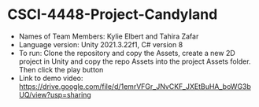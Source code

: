 # CSCI-4448-Project-Candyland
- Names of Team Members: Kylie Elbert and Tahira Zafar
- Language version: Unity 2021.3.22f1, C# version 8
- To run: Clone the repository and copy the Assets, create a new 2D project in Unity and copy the repo Assets into the project Assets folder. Then click the play button
- Link to demo video: https://drive.google.com/file/d/1emrVFGr_JNvCKF_JXEtBuHA_boWG3bUQ/view?usp=sharing
